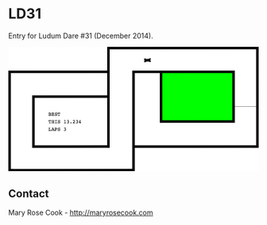 # LD31

Entry for Ludum Dare #31 (December 2014).

![A screenshot of Racecar](/screenshot.png)

## Contact

Mary Rose Cook - http://maryrosecook.com
